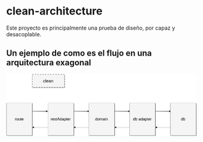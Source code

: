 # clean-architecture

Este proyecto es principalmente una prueba de diseño, por capaz y desacoplable.

## Un ejemplo de como es el flujo en una arquitectura exagonal

![Texto alternativo](/assets/created_user_diagram.png)